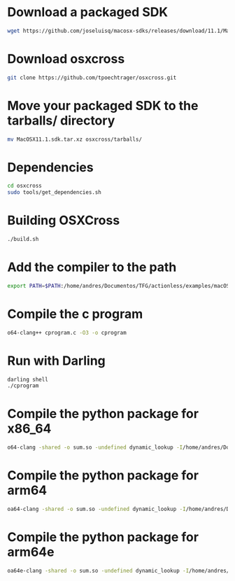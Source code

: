# Download a packaged SDK
```bash
wget https://github.com/joseluisq/macosx-sdks/releases/download/11.1/MacOSX11.1.sdk.tar.xz
```

# Download osxcross
```bash
git clone https://github.com/tpoechtrager/osxcross.git
```

# Move your packaged SDK to the tarballs/ directory
```bash
mv MacOSX11.1.sdk.tar.xz osxcross/tarballs/
```

# Dependencies
```bash
cd osxcross
sudo tools/get_dependencies.sh
```

# Building OSXCross
```bash
./build.sh
```

# Add the compiler to the path
```bash
export PATH=$PATH:/home/andres/Documentos/TFG/actionless/examples/macOS_target_using_osxcross/osxcross/target/bin
```

# Compile the c program
```bash
o64-clang++ cprogram.c -O3 -o cprogram
```

# Run with Darling
```bash
darling shell
./cprogram
```

# Compile the python package for x86_64
```bash
o64-clang -shared -o sum.so -undefined dynamic_lookup -I/home/andres/Documentos/TFG/actionless/python_compile/python_macos_x86_64/include/python3.13 sum.c
```

# Compile the python package for arm64
```bash
oa64-clang -shared -o sum.so -undefined dynamic_lookup -I/home/andres/Documentos/TFG/actionless/python_compile/python_macos_x86_64/include/python3.13 sum.c
```

# Compile the python package for arm64e
```bash
oa64e-clang -shared -o sum.so -undefined dynamic_lookup -I/home/andres/Documentos/TFG/actionless/python_compile/python_macos_x86_64/include/python3.13 sum.c
```
